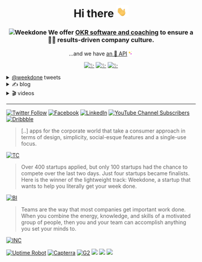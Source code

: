 <h1 align="center">
    Hi there <img src="/profile/1F44B.gif" height="32px" alt="👋">
</h1>

<h3 align="center">
<img src="https://weekdone.com/favicon.svg" height="20px" alt="Weekdone"> We offer <a href="https://weekdone.com/">OKR software and coaching</a> to ensure a 👩‍💻 results-driven company culture.
</h3>


<p align="center">
...and we have <a href="https://weekdone.com/developer">an 🧙 API</a><img src="/profile/2728.gif" height="16px" alt="✨">
</p>


<p align="center">
<a href="https://apps.apple.com/app/weekdone/id668008030"><img src="https://img.shields.io/badge/%E2%80%8E-★★★★½-informational?logo=AppStore&style=flat&color=000&logoColor=2962FF&labelColor=fff" height="24px" alt="✨"></a> 
<a href="https://play.google.com/store/apps/details?id=com.weekdone.android"><img src="https://img.shields.io/badge/%E2%80%8E-★★★★☆-informational?logo=GooglePlay&style=flat&color=000&logoColor=2962FF&labelColor=fff" height="24px" alt="✨"></a> 
<a href="https://chrome.google.com/webstore/detail/weekdone-plan-and-share-y/bbecdibpbedkfjhgipnjgkalhedefegj"><img src="https://img.shields.io/chrome-web-store/stars/bbecdibpbedkfjhgipnjgkalhedefegj?color=000&label=%E2%80%8E&logo=GoogleChrome&logoColor=2962FF&labelColor=fff&style=flat" height="24px" alt="✨"></a>
</p> 

<details>
<summary><a href="https://twitter.com/weekdone">@weekdone</a> tweets</summary>

***
    
## [Follow us on @weekdone](https://twitter.com/weekdone)

</details>
<details>
<summary>✍ blog</summary>

***
 
<!-- BLOG-POST-LIST:START -->
- [How Does ‘Kanban’ Work? A Deeper Look at Its Benefits and Variety of Use Cases](https://blog.weekdone.com/what-is-kanban/)
- [7 Effective Project Management Techniques That Generate Value](https://blog.weekdone.com/project-management-techniques/)
- [How to set smart team goals in 2023](https://blog.weekdone.com/how-to-set-smart-team-goals/)
- [Annual vs Quarterly OKRs: Wondering What Works Better?](https://blog.weekdone.com/when-to-use-annual-okrs-and-when-to-use-quarterly/)
- [Project Status Reporting 101: Kick Off Projects in 2023 With A Template &lpar;Free PDF&rpar;](https://blog.weekdone.com/weekly-project-status-report-template/)
<!-- BLOG-POST-LIST:END -->
</details>

<details>
<summary>🎬 videos</summary>
  
***
 
<!-- YOUTUBE:START -->
- [Collecting Insights in Weekdone - How to Facilitate OKR Progress with Productive Check-ins &lpar;Bonus&rpar;](https://www.youtube.com/watch?v=h3Asm7nAbls)
- [KPIs vs OKRs - Achieve Business Growth with KPIs and OKRs - Weekdone October Live Webinar w/ Q&amp;As](https://www.youtube.com/watch?v=FsAwmnw9cvE)
- [OKR Progress Update - How to Facilitate OKR Progress with Productive Check-ins &lpar;Video 3/3&rpar;](https://www.youtube.com/watch?v=WsnM2GR0IbQ)
- [Cross-functional check-ins - How to Facilitate OKR Progress with Productive Check-ins &lpar;Video 2/3&rpar;](https://www.youtube.com/watch?v=cJPnw-j4Lbw)
- [Internal Check-ins - How to Facilitate OKR Progress with Productive Check-ins &lpar;Video 1/3&rpar;](https://www.youtube.com/watch?v=CT3Y1r5vhWw)
<!-- YOUTUBE:END -->
</details>

***

[![Twitter Follow](https://img.shields.io/twitter/follow/weekdone?color=000&label=%E2%80%8E&logo=twitter&logoColor=fff&labelColor=1DA1F2&style=flat)](https://twitter.com/weekdone) 
[![Facebook](https://img.shields.io/badge/%E2%80%8E-5/5-informational?logo=Facebook&color=000&logoColor=fff&labelColor=1877F2&style=flat)](https://facebook.com/weekdone) 
[![LinkedIn](https://img.shields.io/badge/%E2%80%8E-hiring-informational?logo=linkedin&color=000&logoColor=fff&labelColor=0072b1&style=flat)](https://linkedin.com/company/weekdone) 
[![YouTube Channel Subscribers](https://img.shields.io/youtube/channel/subscribers/UCEykuC3As2n7kzTei7hGn1Q?color=000&logoColor=fff&label=%E2%80%8E&logo=youtube&style=flat-square&labelColor=f00)](https://youtube.com/user/weekdone) 
[![Dribbble](https://img.shields.io/badge/%E2%80%8E-pro-informational?logo=dribbble&color=000&logoColor=fff&labelColor=ea4c89&style=flat)](https://dribbble.com/weekdone)

> [..] apps for the corporate world that take a consumer approach in terms of design, simplicity, social-esque features and a single-use focus.

<a href="https://weekdone.com/about/press"><img src="https://upload.wikimedia.org/wikipedia/commons/b/b9/TechCrunch_logo.svg" alt="TC" height="24px"></a>

> Over 400 startups applied, but only 100 startups had the chance to compete over the last two days. Just four startups became finalists. Here is the winner of the lightweight track: Weekdone, a startup that wants to help you literally get your week done.

<a href="https://weekdone.com/about/press"><img src="https://upload.wikimedia.org/wikipedia/commons/1/11/Business_Insider_Logo.svg" alt="BI" height="24px"></a>

> Teams are the way that most companies get important work done. When you combine the energy, knowledge, and skills of a motivated group of people, then you and your team can accomplish anything you set your minds to.

<a href="https://weekdone.com/about/press"><img src="https://upload.wikimedia.org/wikipedia/commons/d/d6/Inc._%28business_magazine%29_logo.svg" alt="INC" height="24px"></a>

[![Uptime Robot](https://img.shields.io/uptimerobot/ratio/7/m791916847-0e51230a992b1966f42170e8)](#)
[![Capterra](https://img.shields.io/badge/Capterra-★★★★☆-informational?style=flat&color=success&logoColor=555&color=000&labelColor=fff)](https://www.capterra.com/p/165423/Weekdone/)
[![G2](https://img.shields.io/badge/%E2%80%8E-★★★★½-informational?logo=G2&style=flat&color=success&logoColor=555&color=000&labelColor=fff)](https://www.g2.com/products/weekdone)
[![](https://img.shields.io/badge/McAfee-secure-75160D?logo=mcafee&labelColor=C01818)](#)
[![](https://img.shields.io/badge/PayPal-verified-253B80?logo=paypal&labelColor=169BD7)](#)
[![](https://img.shields.io/badge/Let'sEncrypt-encrypted-2c3c69?logo=letsencrypt&labelColor=f9a11d)](#)
<!--

**Here are some ideas to get you started:**

🙋‍♀️ A short introduction - what is your organization all about?
🌈 Contribution guidelines - how can the community get involved?
👩‍💻 Useful resources - where can the community find your docs? Is there anything else the community should know?
🍿 Fun facts - what does your team eat for breakfast?
🧙 Remember, you can do mighty things with the power of [Markdown](https://docs.github.com/github/writing-on-github/getting-started-with-writing-and-formatting-on-github/basic-writing-and-formatting-syntax)
-->
